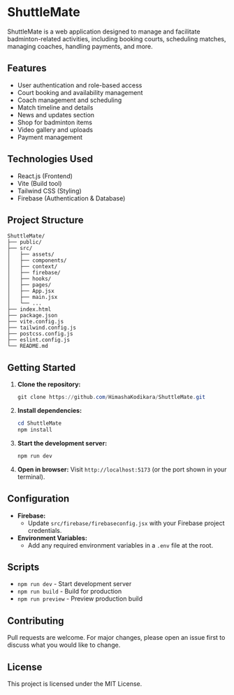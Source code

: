 # ShuttleMate

ShuttleMate is a web application designed to manage and facilitate badminton-related activities, including booking courts, scheduling matches, managing coaches, handling payments, and more.

## Features
- User authentication and role-based access
- Court booking and availability management
- Coach management and scheduling
- Match timeline and details
- News and updates section
- Shop for badminton items
- Video gallery and uploads
- Payment management

## Technologies Used
- React.js (Frontend)
- Vite (Build tool)
- Tailwind CSS (Styling)
- Firebase (Authentication & Database)

## Project Structure
```
ShuttleMate/
├── public/
├── src/
│   ├── assets/
│   ├── components/
│   ├── context/
│   ├── firebase/
│   ├── hooks/
│   ├── pages/
│   ├── App.jsx
│   ├── main.jsx
│   └── ...
├── index.html
├── package.json
├── vite.config.js
├── tailwind.config.js
├── postcss.config.js
├── eslint.config.js
└── README.md
```

## Getting Started
1. **Clone the repository:**
   ```powershell
   git clone https://github.com/HimashaKodikara/ShuttleMate.git
   ```
2. **Install dependencies:**
   ```powershell
   cd ShuttleMate
   npm install
   ```
3. **Start the development server:**
   ```powershell
   npm run dev
   ```
4. **Open in browser:**
   Visit `http://localhost:5173` (or the port shown in your terminal).

## Configuration
- **Firebase:**
  - Update `src/firebase/firebaseconfig.jsx` with your Firebase project credentials.
- **Environment Variables:**
  - Add any required environment variables in a `.env` file at the root.

## Scripts
- `npm run dev` - Start development server
- `npm run build` - Build for production
- `npm run preview` - Preview production build

## Contributing
Pull requests are welcome. For major changes, please open an issue first to discuss what you would like to change.

## License
This project is licensed under the MIT License.
